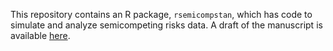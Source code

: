 This repository contains an R package, `rsemicompstan`, which has code to simulate and analyze semicompeting risks data. A draft of the manuscript is available [here](https://doi.org/10.48550/arXiv.1902.09304).
